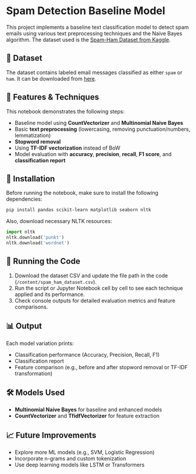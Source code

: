 # Spam Detection Baseline Model

This project implements a baseline text classification model to detect spam emails using various text preprocessing techniques and the Naive Bayes algorithm. The dataset used is the [Spam-Ham Dataset from Kaggle](https://www.kaggle.com/datasets/venky73/spam-mails-dataset).

## 📁 Dataset

The dataset contains labeled email messages classified as either `spam` or `ham`. It can be downloaded from [here](https://www.kaggle.com/datasets/venky73/spam-mails-dataset?select=spam_ham_dataset.csv).

## 🧪 Features & Techniques

This notebook demonstrates the following steps:

* Baseline model using **CountVectorizer** and **Multinomial Naive Bayes**
* Basic **text preprocessing** (lowercasing, removing punctuation/numbers, lemmatization)
* **Stopword removal**
* Using **TF-IDF vectorization** instead of BoW
* Model evaluation with **accuracy**, **precision**, **recall**, **F1 score**, and **classification report**

## 🔧 Installation

Before running the notebook, make sure to install the following dependencies:

```bash
pip install pandas scikit-learn matplotlib seaborn nltk
```

Also, download necessary NLTK resources:

```python
import nltk
nltk.download('punkt')
nltk.download('wordnet')
```

## 🚀 Running the Code

1. Download the dataset CSV and update the file path in the code (`/content/spam_ham_dataset.csv`).
2. Run the script or Jupyter Notebook cell by cell to see each technique applied and its performance.
3. Check console outputs for detailed evaluation metrics and feature comparisons.

## 📊 Output

Each model variation prints:

* Classification performance (Accuracy, Precision, Recall, F1)
* Classification report
* Feature comparison (e.g., before and after stopword removal or TF-IDF transformation)

## 🛠️ Models Used

* **Multinomial Naive Bayes** for baseline and enhanced models
* **CountVectorizer** and **TfidfVectorizer** for feature extraction

## 📈 Future Improvements

* Explore more ML models (e.g., SVM, Logistic Regression)
* Incorporate n-grams and custom tokenization
* Use deep learning models like LSTM or Transformers

